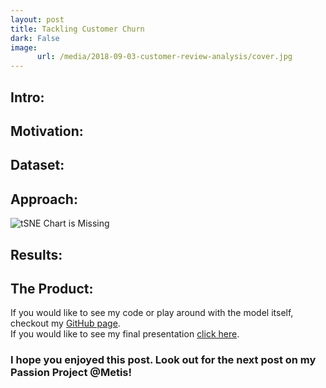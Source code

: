 ```yaml
---
layout: post
title: Tackling Customer Churn
dark: False
image:
      url: /media/2018-09-03-customer-review-analysis/cover.jpg
---
```

## Intro:  


## Motivation:


## Dataset:


## Approach:  


![tSNE Chart is  Missing]({{"/assets/images/tSNE.png"|https://github.com/mastaus/mastaus.github.io/blob/master/assets/images/tSNE.png}})

## Results:


## The Product:
If you would like to see my code or play around with the model itself, checkout my [GitHub page](https://github.com/mastaus/metis_projects/tree/master/Customer_Review_Sentiment_Analysis).   
If you would like to see my final presentation [click here](https://docs.google.com/presentation/d/1vujt1nUujZhxO9sOIcOq_xRqCz9yZEpKgTLrze6L8Sw/edit#slide=id.p).  

### I hope you enjoyed this post. Look out for the next post on my Passion Project @Metis!
